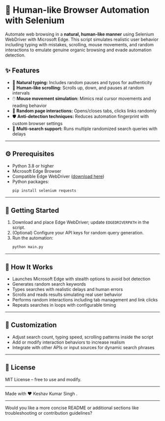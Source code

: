 

# 🤖 Human-like Browser Automation with Selenium

Automate web browsing in a **natural, human-like manner** using Selenium WebDriver with Microsoft Edge. This script simulates realistic user behavior including typing with mistakes, scrolling, mouse movements, and random interactions to emulate genuine organic browsing and evade automation detection.



## ✨ Features

- 💬 **Natural typing:** Includes random pauses and typos for authenticity  
- 📜 **Human-like scrolling:** Scrolls up, down, and pauses at random intervals  
- 🖱️ **Mouse movement simulation:** Mimics real cursor movements and reading behavior  
- 🔄 **Random page interactions:** Opens/closes tabs, clicks links randomly  
- 🛡️ **Anti-detection techniques:** Reduces automation fingerprint with custom browser settings  
- 🔁 **Multi-search support:** Runs multiple randomized search queries with delays  

***

## ⚙️ Prerequisites

- Python 3.8 or higher  
- Microsoft Edge Browser  
- Compatible Edge WebDriver ([download here](https://developer.microsoft.com/en-us/microsoft-edge/tools/webdriver/))  
- Python packages:
  ```bash
  pip install selenium requests
  ```

***

## 🚀 Getting Started

1. Download and place Edge WebDriver; update `EDGEDRIVERPATH` in the script.  
2. (Optional) Configure your API keys for random query generation.  
3. Run the automation:
   ```bash
   python main.py
   ```

***

## 🧩 How It Works

- Launches Microsoft Edge with stealth options to avoid bot detection  
- Generates random search keywords  
- Types searches with realistic delays and human errors  
- Scrolls and reads results simulating real user behavior  
- Performs random interactions including tab management and link clicks  
- Repeats searches in loops with configurable timing  

***

## 🔧 Customization

- Adjust search count, typing speed, scrolling patterns inside the script  
- Add or modify interaction behaviors to increase realism  
- Integrate with other APIs or input sources for dynamic search phrases  

***

## 📄 License

MIT License – free to use and modify.

***

Made with ❤️ Keshav Kumar Singh . 

***

Would you like a more concise README or additional sections like troubleshooting or contribution guidelines?
